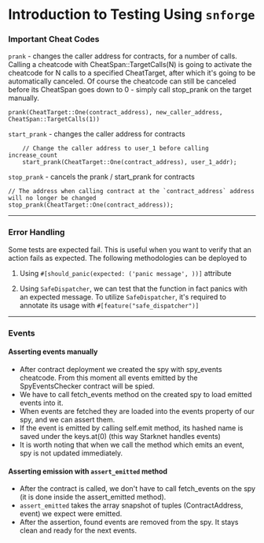 # Introduction to Testing Using `snforge`

### Important Cheat Codes
`prank` - changes the caller address for contracts, for a number of calls. Calling a cheatcode with CheatSpan::TargetCalls(N) is going to activate the cheatcode for N calls to a specified CheatTarget, after which it's going to be automatically canceled. Of course the cheatcode can still be canceled before its CheatSpan goes down to 0 - simply call stop_prank on the target manually.
``` =shell
prank(CheatTarget::One(contract_address), new_caller_address, CheatSpan::TargetCalls(1))
```

`start_prank` - changes the caller address for contracts
``` =shell
    // Change the caller address to user_1 before calling increase_count
    start_prank(CheatTarget::One(contract_address), user_1_addr);
```

`stop_prank` - cancels the prank / start_prank for contracts
``` =shell
// The address when calling contract at the `contract_address` address will no longer be changed
stop_prank(CheatTarget::One(contract_address));
```


---
### Error Handling 
Some tests are expected fail. This is useful when you want to verify that an action fails as expected. The following methodologies can be deployed to 
1. Using `#[should_panic(expected: ('panic message', ))]` attribute

2. Using `SafeDispatcher`, we can test that the function in fact panics with an expected message.
To utilize `SafeDispatcher`, it's required to annotate its usage with `#[feature("safe_dispatcher")]`
---

### Events
#### Asserting events manually
- After contract deployment we created the spy with spy_events cheatcode. From this moment all events emitted by the SpyEventsChecker contract will be spied.
- We have to call fetch_events method on the created spy to load emitted events into it.
- When events are fetched they are loaded into the events property of our spy, and we can assert them.
- If the event is emitted by calling self.emit method, its hashed name is saved under the keys.at(0) (this way Starknet handles events)
- It is worth noting that when we call the method which emits an event, spy is not updated immediately.



#### Asserting emission with `assert_emitted` method
- After the contract is called, we don't have to call fetch_events on the spy (it is done inside the assert_emitted method).
- `assert_emitted` takes the array snapshot of tuples (ContractAddress, event) we expect were emitted.
- After the assertion, found events are removed from the spy. It stays clean and ready for the next events.

